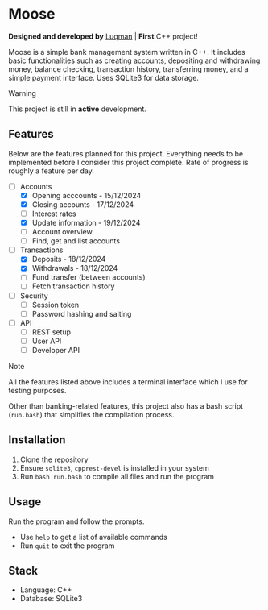 # Moose

**Designed and developed by** [Luqman](https://theluqmn.github.io/) | **First** C++ project!

Moose is a simple bank management system written in C++. It includes basic functionalities such as creating accounts, depositing and withdrawing money, balance checking, transaction history, transferring money, and a simple payment interface. Uses SQLite3 for data storage.

> [!WARNING]
> This project is still in **active** development.

## Features

Below are the features planned for this project. Everything needs to be implemented before I consider this project complete. Rate of progress is roughly a feature per day.

- [ ] Accounts
  - [x] Opening acccounts - 15/12/2024
  - [x] Closing accounts - 17/12/2024
  - [ ] Interest rates
  - [x] Update information - 19/12/2024
  - [ ] Account overview
  - [ ] Find, get and list accounts
- [ ] Transactions
  - [x] Deposits - 18/12/2024
  - [x] Withdrawals - 18/12/2024
  - [ ] Fund transfer (between accounts)
  - [ ] Fetch transaction history
- [ ] Security
  - [ ] Session token
  - [ ] Password hashing and salting
- [ ] API
  - [ ] REST setup
  - [ ] User API
  - [ ] Developer API

> [!NOTE]
> All the features listed above includes a terminal interface which I use for testing purposes.

Other than banking-related features, this project also has a bash script (`run.bash`) that simplifies the compilation process.

## Installation

1. Clone the repository
2. Ensure `sqlite3`, `cpprest-devel` is installed in your system
3. Run `bash run.bash` to compile all files and run the program

## Usage

Run the program and follow the prompts.

- Use `help` to get a list of available commands
- Run `quit` to exit the program

## Stack

- Language: C++
- Database: SQLite3
